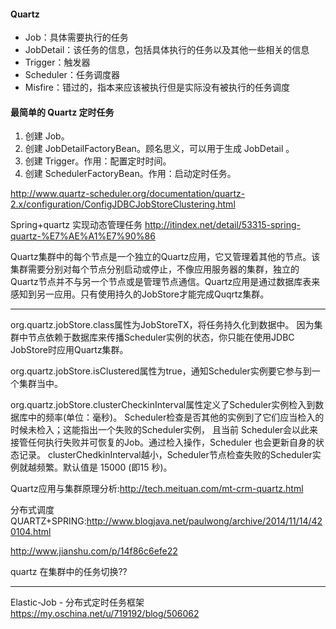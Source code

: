 ####  Quartz
+ Job：具体需要执行的任务
+ JobDetail：该任务的信息，包括具体执行的任务以及其他一些相关的信息
+ Trigger：触发器
+ Scheduler：任务调度器
+ Misfire：错过的，指本来应该被执行但是实际没有被执行的任务调度

#### 最简单的 Quartz 定时任务
1. 创建 Job。
2. 创建 JobDetailFactoryBean。顾名思义，可以用于生成 JobDetail 。
3. 创建 Trigger。作用：配置定时时间。
4. 创建 SchedulerFactoryBean。作用：启动定时任务。

<http://www.quartz-scheduler.org/documentation/quartz-2.x/configuration/ConfigJDBCJobStoreClustering.html>

Spring+quartz 实现动态管理任务
<http://itindex.net/detail/53315-spring-quartz-%E7%AE%A1%E7%90%86>

Quartz集群中的每个节点是一个独立的Quartz应用，它又管理着其他的节点。该集群需要分别对每个节点分别启动或停止，不像应用服务器的集群，独立的Quartz节点并不与另一个节点或是管理节点通信。Quartz应用是通过数据库表来感知到另一应用。只有使用持久的JobStore才能完成Quqrtz集群。

---
org.quartz.jobStore.class属性为JobStoreTX，将任务持久化到数据中。
因为集群中节点依赖于数据库来传播Scheduler实例的状态，你只能在使用JDBC JobStore时应用Quartz集群。

org.quartz.jobStore.isClustered属性为true，通知Scheduler实例要它参与到一个集群当中。

org.quartz.jobStore.clusterCheckinInterval属性定义了Scheduler实例检入到数据库中的频率(单位：毫秒)。
Scheduler检查是否其他的实例到了它们应当检入的时候未检入；这能指出一个失败的Scheduler实例，
且当前 Scheduler会以此来接管任何执行失败并可恢复的Job。通过检入操作，Scheduler 也会更新自身的状态记录。
clusterChedkinInterval越小，Scheduler节点检查失败的Scheduler实例就越频繁。默认值是 15000 (即15 秒)。


Quartz应用与集群原理分析:<http://tech.meituan.com/mt-crm-quartz.html>

分布式调度QUARTZ+SPRING:<http://www.blogjava.net/paulwong/archive/2014/11/14/420104.html>

<http://www.jianshu.com/p/14f86c6efe22>


quartz 在集群中的任务切换??


---

Elastic-Job - 分布式定时任务框架<https://my.oschina.net/u/719192/blog/506062>


